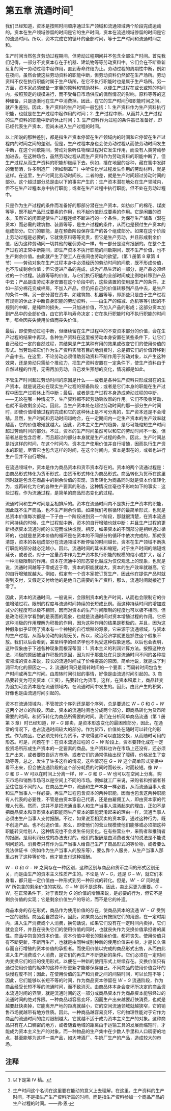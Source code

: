 # 第五章 流通时间[^8]

我们已经知道，资本是按照时间顺序通过生产领域和流通领域两个阶段完成运动的。资本在生产领域停留的时间是它的生产时间，资本在流通领域停留的时间是它的流通时间。所以，资本完成它的循环的全部时间，等于生产时间和流通时间之和。

生产时间当然包含劳动过程期间，但劳动过程期间并不包含全部生产时间。首先我们记得，一部分不变资本存在于机器、建筑物等等劳动资料中。它们会在不断重新反复的同一劳动过程中起作用，直到寿命终结为止。劳动过程的周期性中断，例如在夜间，虽然会使这些劳动资料的职能中断，但劳动资料仍然留在生产场所。劳动资料不仅在执行职能时属于生产场所，在它不执行职能时也是属于生产场所。另一方面，资本家必须储备一定量的原料和辅助材料，以便生产过程在或长或短的时间内，按照预定的规模进行，而不受每日市场供应的偶然情况的影响。原料等等的这种储备，只是逐渐地在生产中消费掉。因此，在它的生产时间[^9]和职能时间之间，就产生差别。因此，生产资料的生产时间一般包括：1. 生产资料作为生产资料执行职能，也就是在生产过程中起作用的时间；2. 生产过程中断，从而并入生产过程的生产资料的职能中断的休止时间；3. 生产资料作为过程的条件虽已准备好，即已经代表生产资本，但尚未进入生产过程的时间。

以上所说的那种差别，都是指生产资本停留在生产领域内的时间和它停留在生产过程内的时间之间的差别。但是，生产过程本身也会使劳动过程从而使劳动时间发生中断，在这个间歇期间，劳动对象听任物理过程对它发生作用，而没有人类劳动参加进去。在这种场合，虽然劳动过程从而生产资料作为劳动资料的职能中断了，但生产过程从而生产资料的职能却继续下去。例如，播在地里的谷种，藏在窖中发酵的葡萄酒，许多制造厂（例如制革厂）中听任化学过程发生作用的劳动材料，就是这样。在这里，生产时间比劳动时间长。二者的差，就是生产时间超过劳动时间的部分。这个超过部分总是由以下的事实产生的：生产资本潜在地处在生产领域内，但不在生产过程本身中执行职能；或者在生产过程中执行职能，但不处在劳动过程中。

只是作为生产过程的条件而准备好的那部分潜在生产资本，如纺纱厂的棉花、煤炭等等，既不起产品形成要素的作用，也不起价值形成要素的作用。它是闲置的资本，虽然它的闲置是使生产过程连续不断进行的一个条件。为保存生产储备（潜在资本）而必需的建筑物、装置等等，是生产过程的条件，从而也是预付生产资本的组成部分。它们的职能，是在预备阶段保存生产的各个组成部分。如果在这个阶段上劳动过程是必要的，它就使原料等等变贵，但它是生产劳动，并且形成剩余价值，因为这种劳动同一切其他的雇佣劳动一样，有一部分是没有报酬的。在整个生产过程的正常中断期间，即生产资本不执行职能的间歇期间，既不生产价值，也不生产剩余价值。由此就产生了使工人在夜间也劳动的欲望。（第 1 册第 8 章第 4 节）——劳动对象在生产过程本身中必须经历的劳动时间的间歇，既不形成价值，也不形成剩余价值；但它促进产品的完成，成为产品生涯的一部分，是产品必须经过的一个过程。装置等等的价值，与它们执行职能的全部时间成比例地转移到产品中去；产品是由劳动本身安置在这个阶段中的，这些装置的使用是生产的条件，正如一部分棉花变成棉屑，不加入产品，但仍把自己的价值转移到产品中去，是生产的条件一样。另一部分潜在资本，如建筑物、机器等等，即那些只是由于生产过程有规则的休止才中断自身职能的劳动资料，——由生产的缩减、危机等等引起的不规则的中断，是纯粹的损失，——只加进价值，不加入产品的形成；这部分资本加到产品中的全部价值，由它的平均寿命决定；它在执行职能时和不执行职能的时间里，都会因丧失使用价值而丧失价值。

最后，即使劳动过程中断，但继续留在生产过程中的不变资本部分的价值，会在生产过程的结果中再现。各种生产资料在这里被劳动本身安置在某些条件下，让它们自己经过一定的自然过程，其结果是产生某种有用的效果或改变它们的使用价值的形式。当劳动把它们作为生产资料实际有目的地消费时，总是把它们的价值转移到产品中去。在这里，不论劳动必须借助劳动资料不断作用于劳动对象，以产生这种效果，还是劳动只需给个推动力，把生产资料安置在一定条件下，使生产资料由于自然过程的作用，无需再加劳动，自己发生预想的变化，情况都是如此。

不管生产时间超过劳动时间的原因是什么——或者是各种生产资料只形成潜在的生产资本，就是说还处在现实生产过程的预备阶段；或者是它们本身的职能在生产过程中因生产过程休止而中断；最后，或者是生产过程本身造成劳动过程的中断，——无论在哪一种情况下，生产资料都不起劳动吸收器的作用。它们不吸收劳动，也就不吸收剩余劳动。因此，当生产资本处在超过劳动时间的那一部分生产时间时，即使价值增殖过程的完成和它的这种休止是不可分离的，生产资本还是不会增殖。显然，生产时间和劳动时间越吻合，在一定期间内一定生产资本的生产效率就越高，它的价值增殖就越大。因此，资本主义生产的趋势，是尽可能缩短生产时间超过劳动时间的部分。不过，资本的生产时间虽然可以和它的劳动时间不一致，但前者总是包含后者，而且超过的部分本身就是生产过程的条件。因此，生产时间总是指这样的时间，在这个时间内，资本生产使用价值并自行增殖，因而执行生产资本的职能，尽管它也包含这样的时间，在这个时间内，资本是潜在的，或者也进行生产但并不自行增殖。

在流通领域中，资本是作为商品资本和货币资本存在的。资本的两个流通过程是：由商品形式转化为货币形式，由货币形式转化为商品形式。商品转化为货币在这里同时就是包含在商品中的剩余价值的实现，货币转化为商品同时就是资本价值转化为，或再转化为它的各种生产要素的形态，这种情况丝毫也不影响如下的事实：这些过程，作为流通过程，是简单的商品形态变化的过程。

流通时间和生产时间是互相排斥的。资本在流通时间内不是执行生产资本的职能，因此既不生产商品，也不生产剩余价值。如果我们考察循环的最简单形式，也就是总资本价值每次都是一下子由一个阶段进到另一个阶段，那就很清楚，在资本流通时间持续的时候，生产过程就中断，资本的自行增殖也就中断；并且生产过程的更新根据资本流通时间的长短而或快或慢。相反，如果资本的不同部分是相继通过循环的，也就是总资本价值的循环是在资本的不同部分的循环中依次完成的，那就很清楚，资本的各组成部分在流通领域不断停留的时间越长，资本在生产领域不断执行职能的部分就必定越小。因此，流通时间的延长和缩短，对于生产时间的缩短或延长，或者说，对于一定量资本作为生产资本执行职能的规模的缩小或扩大，起了一种消极限制的作用。资本在流通中的形态变化越成为仅仅观念上的现象，也就是说，流通时间越等于零或近于零，资本的职能就越大，资本的生产效率就越高，它的自行增殖就越大。例如，假定有一个资本家按订货生产，因此他在提供产品时就得到支付，又假定支付给他的是他自己需要的生产资料，那么，流通时间就接近于零了。

因此，资本的流通时间，一般说来，会限制资本的生产时间，从而也会限制它的价值增殖过程。限制的程度与流通时间持续的长短成比例。而这种持续时间的增加或减少的程度可以极不相同，因而对资本的生产时间限制的程度也可以极不相同。但是政治经济学看到的是表面的现象，也就是流通时间对资本增殖过程的作用。它把这种消极的作用理解为积极的作用，因为这种作用的结果是积极的。并且，因为这种假象似乎证明了资本有一个神秘的自行增殖的源泉，它来源于流通领域，与资本的生产过程，从而与劳动的剥削无关，所以，政治经济学就更是抓住这个假象不放。我们以后会看到，甚至科学的经济学也不免受这种假象迷惑。以后也会表明，这种假象由于下述各种现象而根深蒂固：1. 资本主义的利润计算方法。按照这种方法，消极的原因被当作积极的原因，因为对于那些处在只是流通时间不同的各种投资领域的资本来说，较长的流通时间成了价格提高的原因，简单地说，就是成了利润平均化的原因之一。2. 流通时间只是周转时间的一个要素；而周转时间包含生产时间或再生产时间。由周转时间引起的事情，好像是由流通时间引起的。3. 商品要转变为可变资本（工资），先要转化为货币。这样，在资本积累上，商品转变为追加可变资本是在流通领域内，在流通时间中发生的。因此，由此产生的积累，好像也是由流通时间引起的。

资本在流通领域内，不管按这个序列还是那个序列，总是要通过 $W-G$ 和 $G-W$ 这两个对立的阶段。因此，资本的流通时间也分成两个部分，即商品转化为货币所需要的时间，和货币转化为商品所需要的时间。我们在分析简单商品流通（第 1 册第 3 章）时已经知道，$W-G$ 即卖，是资本形态变化的最困难部分，因此，在通常的情况下，也占流通时间较大的部分。作为货币，价值处在随时可以转化的形式。作为商品，它必须先转化为货币，才取得这种可以直接交换，从而随时可用的形态。可是，问题在于：在资本流通过程的 $G-W$ 阶段上，资本要转化成在一定投资场所形成生产资本的一定要素的商品。生产资料也许在市场上还没有，还必须生产出来，或者要取自远方市场，或者它们的通常供给出现了障碍，价格发生了变动等等，总之，发生了许多这样的情况，这些情况在 $G-W$ 这个简单形式变换中看不出来，但会使流通阶段的这个部分耗费的时间时而较长，时而较短。像 $W-G$ 和 $G-W$ 可以在时间上分离一样，$W-G$ 和 $G-W$ 也可以在空间上分离，购买市场和销售市场可以是空间上不同的市场。例如就工厂来说，采购者和推销者甚至往往是不同的人。在商品生产中，流通和生产本身一样必要，从而流通当事人也和生产当事人一样必要。再生产过程包含资本的两种职能，因而也包含这两种职能有人代表的必要性，不管是由资本家自己代表，还是由雇佣工人，即由资本家的代理人代表。然而，这并不是把流通当事人和生产当事人混淆起来的理由，正如不是把商品资本和货币资本的职能同生产资本的职能混淆起来的理由一样。流通当事人必须由生产当事人支付报酬。不过，如果说互相买卖的资本家，通过这种行为，既不创造产品，也不创造价值，那么，即使他们的营业规模使他们能够或必须把这种职能转交给别人，这种情况也不会发生任何变化。在有些营业中，采购者和推销者的报酬，是用利润分成的办法支付的。他们的报酬是由消费者支付的说法是不能说明问题的。消费者只有作为生产当事人给自己生产了商品形式的等价物，或者要么凭法律证书（例如作为生产当事人的股东等），要么靠个人服务，从生产当事人那里占有了这种等价物，他才能支付这种报酬。

$W-G$ 和 $G-W$ 之间存在一种区别，这种区别与商品和货币之间的形式区别无关，而是由生产的资本主义性质产生的。不论是 $W-G$，还是 $G-W$，就它们本身看，都只是一定价值由一种形式到另一种形式的转化。但是，$W'-G'$ 同时是 $W'$ 所包含的剩余价值的实现。$G-W$ 则不是这样。因此，卖比买更为重要。$G-W$，在正常条件下，对于表现为 $G$ 的价值的增殖来说，是必要的行为，但它不是剩余价值的实现；它是剩余价值生产的导论，而不是它的补遗。

商品本身的存在形式，商品作为使用价值的存在，使商品资本的流通 $W'-G'$ 受到一定的限制。商品会自然变坏。因此，如果商品没有按照它们的用途，在一定时期内，进入生产消费或个人消费，换句话说，如果它们没有在一定时间内卖掉，它们就会变坏，并且在丧失它们的使用价值的同时，也就丧失作为交换价值承担者的属性。商品中包含的资本价值，资本价值中增长的剩余价值，都将丧失。使用价值只有不断更新，不断再生产，也就是由同种或别种新的使用价值来补偿，才是长久保存而自行增殖的资本价值的承担者。而使用价值以完成的商品形式出售，从而由此进入生产消费或个人消费，是它们的再生产不断更新的条件。它们必须在一定时间内变换它们的旧的使用形式，以便在一种新的使用形式上继续存在。交换价值只有通过使用价值的躯体的这种不断更新才能够保存自己。不同商品的使用价值变坏的快慢程度不同；因此，在使用价值的生产和消费之间的间隔时间，可以长短不等；因此，它们能够以长短不等的时间，作为商品资本停留在 $W-G$ 流通阶段，作为商品经受长短不等的流通时间，而不致消灭。由商品体本身会变坏所决定的商品资本流通时间的界限，就是流通时间的这一部分或商品资本作为商品资本能够经过的流通时间的绝对界限。一种商品越容易变坏，因而生产出来越要赶快消费，也就是越要赶快卖掉，它能离开产地的距离就越小，它的空间流通领域就越狭窄，它的销售市场就越带有地方性质。因此，一种商品越容易变坏，它的物理性能对于它作为商品的流通时间的绝对限制越大，它就越不适于成为资本主义生产的对象。这种商品只有在人口稠密的地方，或者随着地域的距离由于运输工具的发展而缩短时，才能成为资本主义生产的对象。而一种物品的生产集中在少数人手里和人口稠密的地点，甚至能够为这样一类产品，如大啤酒厂、牛奶厂生产的产品，造成较大的市场。

## 注释

[^8]: 以下是第 IV 稿。

[^9]: 生产时间这个名词在这里要在能动的意义上去理解。在这里，生产资料的生产时间，不是指生产生产资料所需的时间，而是指生产资料参加一个商品产品的生产过程的时间。——弗·恩·
